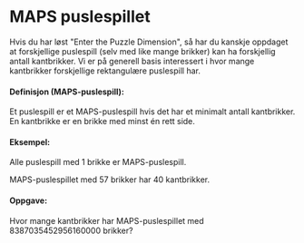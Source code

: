 # MAPS puslespillet
Hvis du har løst "Enter the Puzzle Dimension", så har du kanskje oppdaget at forskjellige puslespill (selv med like mange brikker) kan ha forskjellig antall kantbrikker.
Vi er på generell basis interessert i hvor mange kantbrikker forskjellige rektangulære puslespill har.

#### Definisjon (MAPS-puslespill):

Et puslespill er et MAPS-puslespill hvis det har et minimalt antall kantbrikker.
En kantbrikke er en brikke med minst én rett side.

#### Eksempel:

Alle puslespill med 1 brikke er MAPS-puslespill.

MAPS-puslespillet med 57 brikker har 40 kantbrikker.

#### Oppgave:

Hvor mange kantbrikker har MAPS-puslespillet med 8387035452956160000 brikker?
